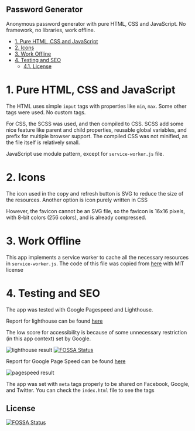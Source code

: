Password Generator
---

Anonymous password generator with pure HTML, CSS and JavaScript. No framework, no libraries, work offline.

<!-- TOC -->

- [1. Pure HTML, CSS and JavaScript](#1-pure-html-css-and-javascript)
- [2. Icons](#2-icons)
- [3. Work Offline](#3-work-offline)
- [4. Testing and SEO](#4-testing-and-seo)
    - [4.1. License](#41-license)

<!-- /TOC -->

# 1. Pure HTML, CSS and JavaScript
<a id="markdown-pure-html%2C-css-and-javascript" name="pure-html%2C-css-and-javascript"></a>

The HTML uses simple `input` tags with properties like `min`, `max`. Some other tags were used. No custom tags.

For CSS, the SCSS was used, and then compiled to CSS. SCSS add some nice feature like parent and child properties, reusable global variables, and prefix for multiple browser support. The compiled CSS was not minified, as the file itself is relatively small.

JavaScript use module pattern, except for `service-worker.js` file.

# 2. Icons
<a id="markdown-icons" name="icons"></a>

The icon used in the copy and refresh button is SVG to reduce the size of the resources. Another option is icon purely written in CSS

However, the favicon cannot be an SVG file, so the favicon is 16x16 pixels, with 8-bit colors (256 colors), and is already compressed.

# 3. Work Offline
<a id="markdown-work-offline" name="work-offline"></a>

This app implements a service worker to cache all the necessary resources in `service-worker.js`. The code of this file was copied from [here](https://github.com/chriscoyier/Simple-Offline-Site) with MIT license

# 4. Testing and SEO
<a id="markdown-testing-and-seo" name="testing-and-seo"></a>

The app was tested with Google Pagespeed and Lighthouse.

Report for lighthouse can be found [here](https://lighthouse-dot-webdotdevsite.appspot.com//lh/html?url=https%3A%2F%2Fhuntertran.github.io%2Fpassword-generator%2F)

The low score for accessibility is because of some unnecessary restriction (in this app context) set by Google.

![lighthouse result](https://i.imgur.com/Rtjonu1.png)
[![FOSSA Status](https://app.fossa.com/api/projects/git%2Bgithub.com%2Fhuntertran%2Fpassword-generator.svg?type=shield)](https://app.fossa.com/projects/git%2Bgithub.com%2Fhuntertran%2Fpassword-generator?ref=badge_shield)

Report for Google Page Speed can be found [here](https://developers.google.com/speed/pagespeed/insights/?url=https%3A%2F%2Fhuntertran.github.io%2Fpassword-generator%2F&tab=mobile)

![pagespeed result](https://i.imgur.com/sZLubom.png)

The app was set with `meta` tags properly to be shared on Facebook, Google, and Twitter. You can check the `index.html` file to see the tags

## License
<a id="markdown-license" name="license"></a>
[![FOSSA Status](https://app.fossa.com/api/projects/git%2Bgithub.com%2Fhuntertran%2Fpassword-generator.svg?type=large)](https://app.fossa.com/projects/git%2Bgithub.com%2Fhuntertran%2Fpassword-generator?ref=badge_large)